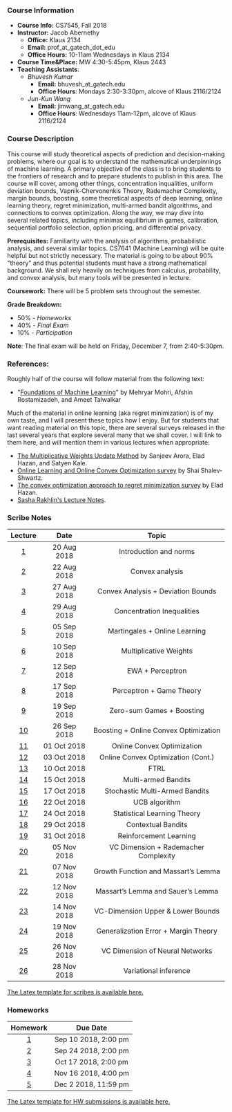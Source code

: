 
### Course Information

* **Course Info:**	CS7545, Fall 2018
* **Instructor:**	Jacob Abernethy
    - **Office:** Klaus 2134
    - **Email:** prof_at_gatech_dot_edu
    - **Office Hours:** 10-11am Wednesdays in Klaus 2134
* **Course Time&Place:**	MW 4:30-5:45pm, Klaus 2443
* **Teaching Assistants**:
    - *Bhuvesh Kumar*
        - **Email:** bhuvesh_at_gatech.edu
        - **Office Hours**: Mondays 2:30-3:30pm, alcove of Klaus 2116/2124
    - *Jun-Kun Wang*
        - **Email:** jimwang_at_gatech.edu
        - **Office Hours**: Wednesdays 11am-12pm, alcove of Klaus 2116/2124


### Course Description

This course will study theoretical aspects of prediction and decision-making problems, where our goal is to understand the mathematical underpinnings of machine learning. A primary objective of the class is to bring students to the frontiers of research and to prepare students to publish in this area. The course will cover, among other things, concentration inqualities, uniform deviation bounds, Vapnik-Chervonenkis Theory, Rademacher Complexity, margin bounds, boosting, some theoretical aspects of deep learning, online learning theory, regret minimization, multi-armed bandit algorithms, and connections to convex optimization. Along the way, we may dive into several related topics, including minimax equilibrium in games, calibration, sequential portfolio selection, option pricing, and differential privacy.

**Prerequisites:** Familiarity with the analysis of algorithms, probabilistic analysis, and several similar topics. CS7641 (Machine Learning) will be quite helpful but not strictly necessary. The material is going to be about 90% "theory" and thus potential students must have a strong mathematical background. We shall rely heavily on techniques from calculus, probability, and convex analysis, but many tools will be presented in lecture.

**Coursework:** There will be 5 problem sets throughout the semester.

**Grade Breakdown:**
* 50% - *Homeworks*
* 40% - *Final Exam*
* 10% - *Participation*

**Note**: The final exam will be held on Friday, December 7, from 2:40-5:30pm.


### References:

Roughly half of the course will follow material from the following text:

 * "[Foundations of Machine Learning](https://www.amazon.com/Foundations-Machine-Learning-Adaptive-Computation/dp/026201825X)" by Mehryar Mohri, Afshin Rostamizadeh, and Ameet Talwalkar

Much of the material in online learning (aka regret minimization) is of my own taste, and I will present these topics how I enjoy. But for students that want reading material on this topic, there are several surveys released in the last several years that explore several many that we shall cover. I will link to them here, and will mention them in various lectures when appropriate:

* [The Multiplicative Weights Update Method](http://www.cs.princeton.edu/~arora/pubs/MWsurvey.pdf) by Sanjeev Arora, Elad Hazan, and Satyen Kale.
* [Online Learning and Online Convex Optimization survey](http://www.cs.huji.ac.il/~shais/papers/OLsurvey.pdf) by Shai Shalev-Shwartz.
* [The convex optimization approach to regret minimization survey](http://www.cs.princeton.edu/~ehazan/papers/OCO-survey.pdf) by Elad Hazan.
* [Sasha Rakhlin's Lecture Notes](http://www-stat.wharton.upenn.edu/~rakhlin/courses/stat928/stat928_notes.pdf).


### Scribe Notes

| Lecture | Date  | Topic |
| :------------: |:-------------: |:-------------: |
| [1](./scribe/lec1.pdf)   | 20 Aug 2018 | Introduction and norms |
| [2](./scribe/lec2.pdf)    | 22 Aug 2018 | Convex analysis |
| [3](./scribe/lec3.pdf)    | 27 Aug 2018 | Convex Analysis + Deviation Bounds |
| [4](./scribe/lec4.pdf)    | 29 Aug 2018 | Concentration Inequalities |
| [5](./scribe/lec5.pdf)    | 05 Sep 2018 | Martingales + Online Learning |
| [6](./scribe/lec6.pdf)    | 10 Sep 2018 | Multiplicative Weights |
| [7](./scribe/lec7.pdf)    | 12 Sep 2018 | EWA + Perceptron |
| [8](./scribe/lec8.pdf)    | 17 Sep 2018 | Perceptron + Game Theory |
| [9](./scribe/lec9.pdf)    | 19 Sep 2018 | Zero-sum Games + Boosting |
| [10](./scribe/lec10.pdf)  | 26 Sep 2018 | Boosting + Online Convex Optimization|
| [11](./scribe/lec11.pdf)  | 01 Oct 2018 | Online Convex Optimization |
| [12](./scribe/lec12.pdf)  | 03 Oct 2018 | Online Convex Optimization (Cont.)|
| [13](./scribe/lec13.pdf)  | 10 Oct 2018 | FTRL |
| [14](./scribe/lec14.pdf)  | 15 Oct 2018 | Multi-armed Bandits |
| [15](./scribe/lec15.pdf)  | 17 Oct 2018 | Stochastic Multi-Armed Bandits |
| [16](./scribe/lec16.pdf)  | 22 Oct 2018 | UCB algorithm |
| [17](./scribe/lec17.pdf)  | 24 Oct 2018 | Statistical Learning Theory |
| [18](./scribe/lec18.pdf)  | 29 Oct 2018 | Contextual Bandits |
| [19](./scribe/lec19.pdf)  | 31 Oct 2018 | Reinforcement Learning |
| [20](./scribe/lec20.pdf)  | 05 Nov 2018 | VC Dimension + Rademacher Complexity |
| [21](./scribe/lec21.pdf)  | 07 Nov 2018 | Growth Function and Massart’s Lemma |
| [22](./scribe/lec22.pdf)  | 12 Nov 2018 | Massart’s Lemma and Sauer’s Lemma |
| [23](./scribe/lec23.pdf)  | 14 Nov 2018 | VC-Dimension Upper & Lower Bounds |
| [24](./scribe/lec24.pdf)  | 19 Nov 2018 | Generalization Error + Margin Theory|
| [25](./scribe/lec25.pdf)  | 26 Nov 2018 | VC Dimension of Neural Networks |
| [26](./scribe/lec26.pdf)  | 28 Nov 2018 | Variational inference |

[The Latex template for scribes is available here.](./scribe/CS7545scribe_template.tex)

### Homeworks

| Homework | Due Date  | 
| :------------: |:-------------: |
| [1](./hw/hw1.pdf) | Sep 10 2018, 2:00 pm |
| [2](./hw/hw2.pdf) | Sep 24 2018, 2:00 pm |
| [3](./hw/hw3.pdf) | Oct 17 2018, 2:00 pm |
| [4](./hw/hw4.pdf) | Nov 16 2018, 4:00 pm |
| [5](./hw/hw5.pdf) | Dec 2 2018, 11:59 pm |


[The Latex template for HW submissions is available here.](./hw/CS7545hw_template.tex)

